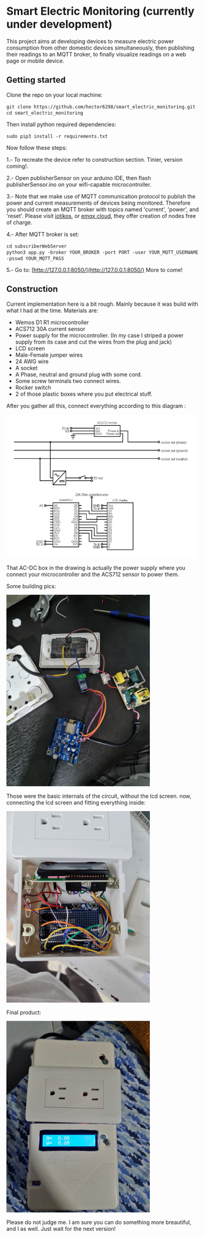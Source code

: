 # Smart Electric Monitoring (currently under development)
This project aims at developing devices to measure electric power consumption from other domestic devices simultaneously, then publishing their readings to an MQTT broker, to finally visualize readings on a web page or mobile device.

## Getting started

Clone the repo on your local machine:
```
git clone https://github.com/hector6298/smart_electric_monitoring.git
cd smart_electric_monitoring
```
Then install python required dependencies:

```
sudo pip3 install -r requirements.txt
```
Now follow these steps:

1.- To recreate the device refer to construction section. Tinier, version coming!.

2.- Open publisherSensor on your arduino IDE, then flash publisherSensor.ino on your wifi-capable microcontroller.

3.- Note that we make use of MQTT communication protocol to publish the power and current measurements of devices being monitored. Therefore you should create an MQTT broker with  topics named 'current', 'power', and 'reset'. Please visit [iotikos](iotikos.org), or [emqx cloud](cloud.emqx.io), they offer creation of nodes free of charge.

4.- After MQTT broker is set:
```
cd subscriberWebServer
python3 app.py -broker YOUR_BROKER -port PORT -user YOUR_MQTT_USERNAME -psswd YOUR_MQTT_PASS
```
5.- Go to: [http://127.0.0.1:8050/](http://127.0.0.1:8050/)
More to come!

## Construction

Current implementation here is a bit rough. Mainly because it was build with what I had at the time. Materials are:
- Wemos D1 R1 microcontroller
- ACS712 30A current sensor
- Power supply for the microcontroller. (In my case I striped a power supply from its case and cut the wires from the plug and jack)
- LCD screen 
- Male-Female jumper wires
- 24 AWG wire
- A socket
- A Phase, neutral and ground plug with some cord.
- Some screw terminals two connect wires.
- Rocker switch
- 2 of those plastic boxes where you put electrical stuff.

After you gather all this, connect everything according to this diagram :

<img src="https://github.com/hector6298/smart_electric_monitoring/blob/master/assets/circuit.png" width="500" height="375">

That AC-DC box in the drawing is actually the power supply where you connect your microcontroller and the ACS712 sensor to power them.

Some building pics:

<img src="https://github.com/hector6298/smart_electric_monitoring/blob/master/assets/20210106_192013.jpg" width="375" height="500">

Those were the basic internals of the circuit, without the lcd screen. now, connecting the lcd screen and fitting everything inside:

<img src="https://github.com/hector6298/smart_electric_monitoring/blob/master/assets/20210107_160654.jpg" width="375" height="500">

Final product:

<img src="https://github.com/hector6298/smart_electric_monitoring/blob/master/assets/20210111_223153.jpg" width="375" height="500">

Please do not judge me. I am sure you can do something more breautiful, and I as well. Just wait for the next version!
